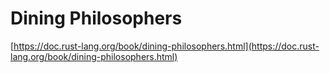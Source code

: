 # Dining Philosophers

[https://doc.rust-lang.org/book/dining-philosophers.html](https://doc.rust-lang.org/book/dining-philosophers.html)
